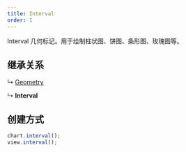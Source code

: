 ```yaml
---
title: Interval
order: 1
---
```


Interval 几何标记。用于绘制柱状图、饼图、条形图、玫瑰图等。

<a name="b821e2f0"></a>

## 继承关系

↳ [Geometry](geometry)

↳ **Interval**

<a name="d3474432"></a>

## 创建方式

```typescript
chart.interval();
view.interval();
```
